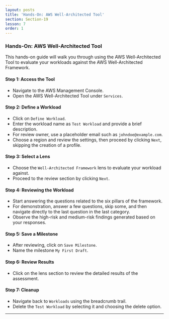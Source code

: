 ```yaml
---
layout: posts
title: 'Hands-On: AWS Well-Architected Tool'
section: Section-19
lesson: 7
order: 1
---
```


### Hands-On: AWS Well-Architected Tool

This hands-on guide will walk you through using the AWS Well-Architected Tool to evaluate your workloads against the AWS Well-Architected Framework.

<!-- pagebreak -->

#### Step 1: Access the Tool

- Navigate to the AWS Management Console.
- Open the AWS Well-Architected Tool under `Services`.

<!-- pagebreak -->

#### Step 2: Define a Workload

- Click on `Define Workload`.
- Enter the workload name as `Test Workload` and provide a brief description.
- For review owner, use a placeholder email such as `johndoe@example.com`.
- Choose a region and review the settings, then proceed by clicking `Next`, skipping the creation of a profile.

<!-- pagebreak -->

#### Step 3: Select a Lens

- Choose the `Well-Architected Framework` lens to evaluate your workload against.
- Proceed to the review section by clicking `Next`.

<!-- pagebreak -->

#### Step 4: Reviewing the Workload

- Start answering the questions related to the six pillars of the framework.
- For demonstration, answer a few questions, skip some, and then navigate directly to the last question in the last category.
- Observe the high-risk and medium-risk findings generated based on your responses.

<!-- pagebreak -->

#### Step 5: Save a Milestone

- After reviewing, click on `Save Milestone`.
- Name the milestone `My First Draft`.

<!-- pagebreak -->

#### Step 6: Review Results

- Click on the lens section to review the detailed results of the assessment.

<!-- pagebreak -->

#### Step 7: Cleanup

- Navigate back to `Workloads` using the breadcrumb trail.
- Delete the `Test Workload` by selecting it and choosing the delete option.

---
